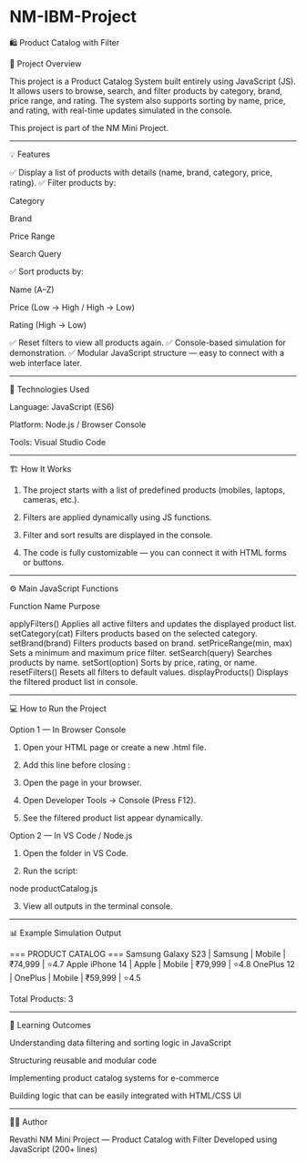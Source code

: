 # NM-IBM-Project
🛍️ Product Catalog with Filter

📖 Project Overview

This project is a Product Catalog System built entirely using JavaScript (JS).
It allows users to browse, search, and filter products by category, brand, price range, and rating.
The system also supports sorting by name, price, and rating, with real-time updates simulated in the console.

This project is part of the NM Mini Project.


---

💡 Features

✅ Display a list of products with details (name, brand, category, price, rating).
✅ Filter products by:

Category

Brand

Price Range

Search Query


✅ Sort products by:

Name (A–Z)

Price (Low → High / High → Low)

Rating (High → Low)


✅ Reset filters to view all products again.
✅ Console-based simulation for demonstration.
✅ Modular JavaScript structure — easy to connect with a web interface later.


---

🧩 Technologies Used

Language: JavaScript (ES6)

Platform: Node.js / Browser Console

Tools: Visual Studio Code



---

🏗️ How It Works

1. The project starts with a list of predefined products (mobiles, laptops, cameras, etc.).


2. Filters are applied dynamically using JS functions.


3. Filter and sort results are displayed in the console.


4. The code is fully customizable — you can connect it with HTML forms or buttons.




---

⚙️ Main JavaScript Functions

Function Name	Purpose

applyFilters()	Applies all active filters and updates the displayed product list.
setCategory(cat)	Filters products based on the selected category.
setBrand(brand)	Filters products based on brand.
setPriceRange(min, max)	Sets a minimum and maximum price filter.
setSearch(query)	Searches products by name.
setSort(option)	Sorts by price, rating, or name.
resetFilters()	Resets all filters to default values.
displayProducts()	Displays the filtered product list in console.



---

💻 How to Run the Project

Option 1 — In Browser Console

1. Open your HTML page or create a new .html file.


2. Add this line before closing </body>:

<script src="productCatalog.js"></script>


3. Open the page in your browser.


4. Open Developer Tools → Console (Press F12).


5. See the filtered product list appear dynamically.



Option 2 — In VS Code / Node.js

1. Open the folder in VS Code.


2. Run the script:

node productCatalog.js


3. View all outputs in the terminal console.




---

📊 Example Simulation Output

=== PRODUCT CATALOG ===
Samsung Galaxy S23 | Samsung | Mobile | ₹74,999 | ⭐4.7
Apple iPhone 14 | Apple | Mobile | ₹79,999 | ⭐4.8
OnePlus 12 | OnePlus | Mobile | ₹59,999 | ⭐4.5

Total Products: 3


---

🧠 Learning Outcomes

Understanding data filtering and sorting logic in JavaScript

Structuring reusable and modular code

Implementing product catalog systems for e-commerce

Building logic that can be easily integrated with HTML/CSS UI



---

👨‍💻 Author

Revathi
NM Mini Project — Product Catalog with Filter
Developed using JavaScript (200+ lines)
